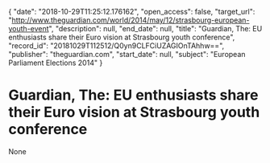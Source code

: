 {
  "date": "2018-10-29T11:25:12.176162", 
  "open_access": false, 
  "target_url": "http://www.theguardian.com/world/2014/may/12/strasbourg-european-youth-event", 
  "description": null, 
  "end_date": null, 
  "title": "Guardian, The: EU enthusiasts share their Euro vision at Strasbourg youth conference", 
  "record_id": "20181029T112512/Q0yn9CLFCiUZAGIOnTAhhw==", 
  "publisher": "theguardian.com", 
  "start_date": null, 
  "subject": "European Parliament Elections 2014"
}

# Guardian, The: EU enthusiasts share their Euro vision at Strasbourg youth conference

None